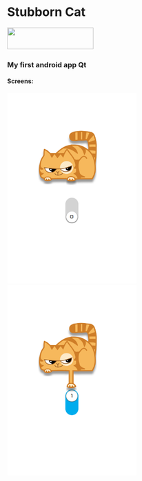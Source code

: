 # Stubborn Cat <a href="https://github.com/Shviderskiy/StubbornCat/raw/master/bin/StubbornCat.apk">
  <img src="http://www.hempoilcan.com/wp-content/uploads/2014/05/download-button.png" width="200" height="50">
</a>

### My first android app Qt

#### Screens:
<p>
    <img src="https://raw.githubusercontent.com/Shviderskiy/StubbornCat/master/screens/screen1.png" width="300" height="440">
    <img src="https://raw.githubusercontent.com/Shviderskiy/StubbornCat/master/screens/screen2.png" width="300" height="440">
</p>




